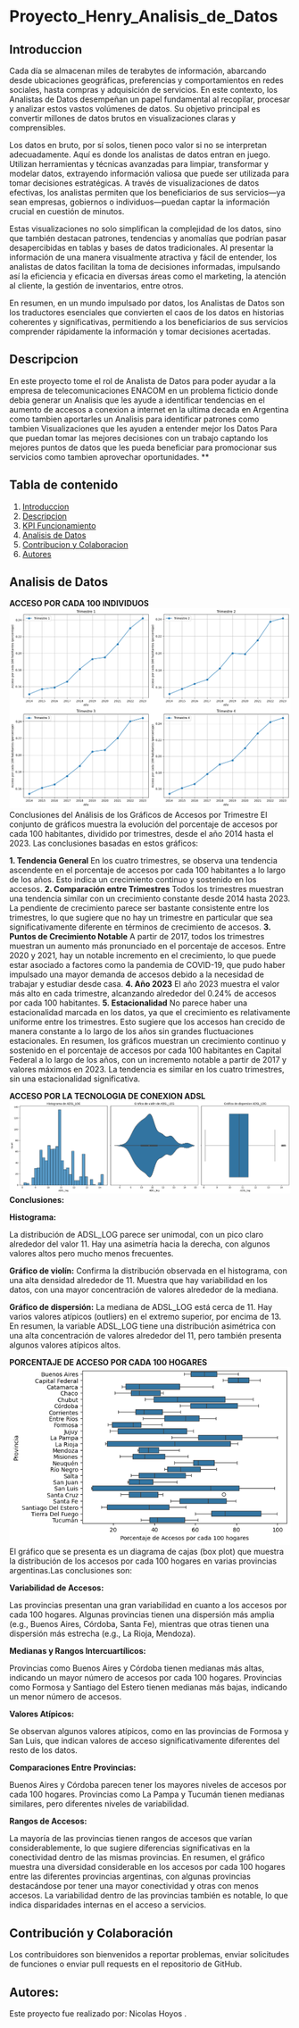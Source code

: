 # Proyecto_Henry_Analisis_de_Datos
## Introduccion
Cada día se almacenan miles de terabytes de información, abarcando desde ubicaciones geográficas, preferencias y comportamientos en redes sociales, 
hasta compras y adquisición de servicios. En este contexto, los Analistas de Datos desempeñan un papel fundamental al recopilar, procesar y analizar 
estos vastos volúmenes de datos. Su objetivo principal es convertir millones de datos brutos en visualizaciones claras y comprensibles.

Los datos en bruto, por sí solos, tienen poco valor si no se interpretan adecuadamente. Aquí es donde los analistas de datos entran en juego. Utilizan 
herramientas y técnicas avanzadas para limpiar, transformar y modelar datos, extrayendo información valiosa que puede ser utilizada para tomar decisiones 
estratégicas. A través de visualizaciones de datos efectivas, los analistas permiten que los beneficiarios de sus servicios—ya sean empresas, gobiernos o 
individuos—puedan captar la información crucial en cuestión de minutos.

Estas visualizaciones no solo simplifican la complejidad de los datos, sino que también destacan patrones, tendencias y anomalías que podrían pasar desapercibidas 
en tablas y bases de datos tradicionales. Al presentar la información de una manera visualmente atractiva y fácil de entender, los analistas de datos facilitan 
la toma de decisiones informadas, impulsando así la eficiencia y eficacia en diversas áreas como el marketing, la atención al cliente, la gestión de inventarios, 
entre otros.

En resumen, en un mundo impulsado por datos, los Analistas de Datos son los traductores esenciales que convierten el caos de los datos en historias coherentes y 
significativas, permitiendo a los beneficiarios de sus servicios comprender rápidamente la información y tomar decisiones acertadas.
## Descripcion
En este proyecto tome el rol de Analista de Datos para poder ayudar a la empresa de telecomunicaciones ENACOM en un problema ficticio donde debia
generar un Analisis que les ayude a identificar tendencias en el aumento de accesos a conexion a internet en la ultima decada en Argentina
como tambien aportarles un Analisis para identificar patrones como tambien Visualizaciones que les ayuden a entender mejor los Datos
Para que puedan tomar las mejores decisiones con un trabajo captando los mejores puntos de datos que les pueda beneficiar para promocionar
sus servicios como tambien aprovechar oportunidades.
**

## Tabla de contenido 
1. [Introduccion](#Introduccion)
2. [Descripcion](#Descripcion)
3. [KPI Funcionamiento](#KPI)
4. [Analisis de Datos](#Analisis)
5. [Contribucion y Colaboracion](#Contribucion)
6. [Autores](#Autores)

## Analisis de Datos

**ACCESO POR CADA 100 INDIVIDUOS**
![Accesos por cada 100 hogares](Imagenes/Trimestres_acceso_por_hab.png)
Conclusiones del Análisis de los Gráficos de Accesos por Trimestre
El conjunto de gráficos muestra la evolución del porcentaje de accesos por cada 100 habitantes, dividido por trimestres, desde el año 2014 hasta el 2023. Las conclusiones basadas en estos gráficos:

**1. Tendencia General**
En los cuatro trimestres, se observa una tendencia ascendente en el porcentaje de accesos por cada 100 habitantes a lo largo de los años. Esto indica un crecimiento continuo y sostenido en los accesos.
**2. Comparación entre Trimestres**
Todos los trimestres muestran una tendencia similar con un crecimiento constante desde 2014 hasta 2023.
La pendiente de crecimiento parece ser bastante consistente entre los trimestres, lo que sugiere que no hay un trimestre en particular que sea significativamente diferente en términos de crecimiento de accesos.
**3. Puntos de Crecimiento Notable**
A partir de 2017, todos los trimestres muestran un aumento más pronunciado en el porcentaje de accesos.
Entre 2020 y 2021, hay un notable incremento en el crecimiento, lo que puede estar asociado a factores como la pandemia de COVID-19, que pudo haber impulsado una mayor demanda de accesos debido a la necesidad de trabajar y estudiar desde casa.
**4. Año 2023**
El año 2023 muestra el valor más alto en cada trimestre, alcanzando alrededor del 0.24% de accesos por cada 100 habitantes.
**5. Estacionalidad**
No parece haber una estacionalidad marcada en los datos, ya que el crecimiento es relativamente uniforme entre los trimestres. Esto sugiere que los accesos han crecido de manera constante a lo largo de los años sin grandes fluctuaciones estacionales.
En resumen, los gráficos muestran un crecimiento continuo y sostenido en el porcentaje de accesos por cada 100 habitantes en Capital Federal a lo largo de los años, con un incremento notable a partir de 2017 y valores máximos en 2023. La tendencia es similar en los cuatro trimestres, sin una estacionalidad significativa.


**ACCESO POR LA TECNOLOGIA DE CONEXION ADSL**
![Acceso a la tecnología](Imagenes/acceso_tecnologia.png)
**Conclusiones:**

**Histograma:**

La distribución de ADSL_LOG parece ser unimodal, con un pico claro alrededor del valor 11. Hay una asimetría hacia la derecha, con algunos valores altos pero mucho menos frecuentes.

**Gráfico de violín:**
Confirma la distribución observada en el histograma, con una alta densidad alrededor de 11. Muestra que hay variabilidad en los datos, con una mayor concentración de valores alrededor de la mediana.

**Gráfico de dispersión:**
La mediana de ADSL_LOG está cerca de 11. Hay varios valores atípicos (outliers) en el extremo superior, por encima de 13.
En resumen, la variable ADSL_LOG tiene una distribución asimétrica con una alta concentración de valores alrededor del 11, pero también presenta algunos valores atípicos altos.

**PORCENTAJE DE ACCESO POR CADA 100 HOGARES**
![Boxplot](Imagenes/boxplot.png)
El gráfico que se presenta es un diagrama de cajas (box plot) que muestra la distribución de los accesos por cada 100 hogares en varias provincias argentinas.Las conclusiones son:

**Variabilidad de Accesos:**

Las provincias presentan una gran variabilidad en cuanto a los accesos por cada 100 hogares. Algunas provincias tienen una dispersión más amplia (e.g., Buenos Aires, Córdoba, Santa Fe), mientras que otras tienen una dispersión más estrecha (e.g., La Rioja, Mendoza).

**Medianas y Rangos Intercuartílicos:**

Provincias como Buenos Aires y Córdoba tienen medianas más altas, indicando un mayor número de accesos por cada 100 hogares. Provincias como Formosa y Santiago del Estero tienen medianas más bajas, indicando un menor número de accesos.

**Valores Atípicos:**

Se observan algunos valores atípicos, como en las provincias de Formosa y San Luis, que indican valores de acceso significativamente diferentes del resto de los datos.

**Comparaciones Entre Provincias:**

Buenos Aires y Córdoba parecen tener los mayores niveles de accesos por cada 100 hogares. Provincias como La Pampa y Tucumán tienen medianas similares, pero diferentes niveles de variabilidad.

**Rangos de Accesos:**

La mayoría de las provincias tienen rangos de accesos que varían considerablemente, lo que sugiere diferencias significativas en la conectividad dentro de las mismas provincias. En resumen, el gráfico muestra una diversidad considerable en los accesos por cada 100 hogares entre las diferentes provincias argentinas, con algunas provincias destacándose por tener una mayor conectividad y otras con menos accesos. La variabilidad dentro de las provincias también es notable, lo que indica disparidades internas en el acceso a servicios.

## Contribución y Colaboración
Los contribuidores son bienvenidos a reportar problemas, enviar solicitudes de funciones o enviar pull requests en el repositorio de GitHub.

## Autores:
Este proyecto fue realizado por: Nicolas Hoyos .
